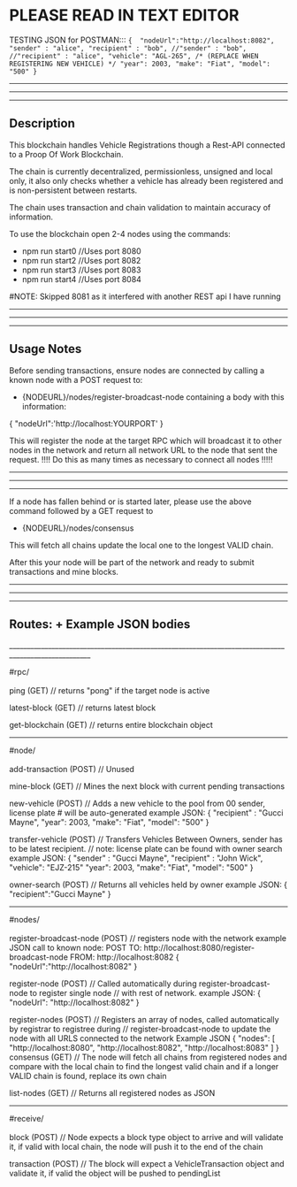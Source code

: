 <h1>PLEASE READ IN TEXT EDITOR</h1>


TESTING JSON for POSTMAN:::
`{ 
    "nodeUrl":"http://localhost:8082",
    "sender" : "alice",
    "recipient" : "bob",
    //"sender" : "bob",
    //"recipient" : "alice",
    "vehicle": "AGL-265", /* (REPLACE WHEN REGISTERING NEW VEHICLE) */
    "year": 2003,
    "make": "Fiat",
    "model": "500"
}`
_____________________________________________________________________________________________________
_____________________________________________________________________________________________________
_____________________________________________________________________________________________________

<h2> Description </h2>
This blockchain handles Vehicle Registrations though a Rest-API connected to a Proop Of Work Blockchain. 

The chain is currently decentralized, permissionless, unsigned and local only, it also only checks whether a vehicle has already been registered and is non-persistent between restarts. 

The chain uses transaction and chain validation to maintain accuracy of information. 

To use the blockchain open 2-4 nodes using the commands:
 - npm run start0 //Uses port 8080
 - npm run start2 //Uses port 8082
 - npm run start3 //Uses port 8083
 - npm run start4 //Uses port 8084

#NOTE: Skipped 8081 as it interfered with another REST api I have running
_____________________________________________________________________________________________________
_____________________________________________________________________________________________________
_____________________________________________________________________________________________________

<h2>Usage Notes</h2>
Before sending transactions, ensure nodes are connected by calling a known node with a POST request to:

 - {NODEURL}/nodes/register-broadcast-node
 containing a body with this information:

 {
  "nodeUrl":'http://localhost:YOURPORT'
 }

This will register the node at the target RPC which will broadcast it to other nodes in the network and return all network URL to the node that sent the request.
!!!!  Do this as many times as necessary to connect all nodes !!!!!
_____________________________________________________________________________________________________
_____________________________________________________________________________________________________
_____________________________________________________________________________________________________

If a node has fallen behind or is started later, please use the above command followed by a GET request to
 - {NODEURL}/nodes/consensus

This will fetch all chains update the local one to the longest VALID chain.

After this your node will be part of the network and ready to submit transactions and mine blocks.

_____________________________________________________________________________________________________
_____________________________________________________________________________________________________
_____________________________________________________________________________________________________
<h2>Routes:  + Example JSON bodies</h2>
_____________________________________________________________________________________________________

#rpc/ <br><br>
  ping (GET) 
  // returns "pong" if the target node is active

  latest-block (GET)
  // returns latest block

  get-blockchain (GET)
  // returns entire blockchain object
_____________________________________________________________________________________________________

#node/ <br><br>
  add-transaction (POST)
  // Unused

  mine-block (GET)
  // Mines the next block with current pending transactions

  new-vehicle (POST)
  // Adds a new vehicle to the pool from 00 sender, license plate # will be auto-generated
  example JSON:
  {
    "recipient" : "Gucci Mayne",
    "year": 2003,
    "make": "Fiat",
    "model": "500"
  }

  transfer-vehicle (POST)
  // Transfers Vehicles Between Owners, sender has to be latest recipient.
  // note: license plate can be found with owner search
  example JSON:
  {
    "sender" : "Gucci Mayne",
    "recipient" : "John Wick",
    "vehicle": "EJZ-215" 
    "year": 2003,
    "make": "Fiat",
    "model": "500"
  }

  owner-search (POST)
  // Returns all vehicles held by owner
  example JSON:
  {
    "recipient":"Gucci Mayne"
  }
_____________________________________________________________________________________________________

#nodes/ <br><br>
  register-broadcast-node (POST)
  // registers node with the network
  example JSON call to known node:
  POST TO: http://localhost:8080/register-broadcast-node FROM: http://localhost:8082
  {
    "nodeUrl":"http://localhost:8082"
  }
  
  register-node (POST)
  // Called automatically during register-broadcast-node to register single node 
  // with rest of network.
  example JSON: 
  {
    "nodeUrl": "http://localhost:8082"
  }

  register-nodes (POST)
  // Registers an array of nodes, called automatically by registrar to registree during
  // register-broadcast-node to update the node with all URLS connected to the network
  Example JSON
  {
    "nodes": [
      "http://localhost:8080",
      "http://localhost:8082",
      "http://localhost:8083"
    ]
  }
  consensus (GET)
  // The node will fetch all chains from registered nodes and compare with the local chain to
     find the longest valid chain and if a longer VALID chain is found, replace its own chain

  list-nodes (GET)
  // Returns all registered nodes as JSON
_____________________________________________________________________________________________________

#receive/ <br><br>
  block (POST)
  // Node expects a block type object to arrive and will validate it, if valid with local chain,
     the node will push it to the end of the chain

  transaction (POST)
  // The block will expect a VehicleTransaction object and validate it, if valid the object will be pushed to pendingList